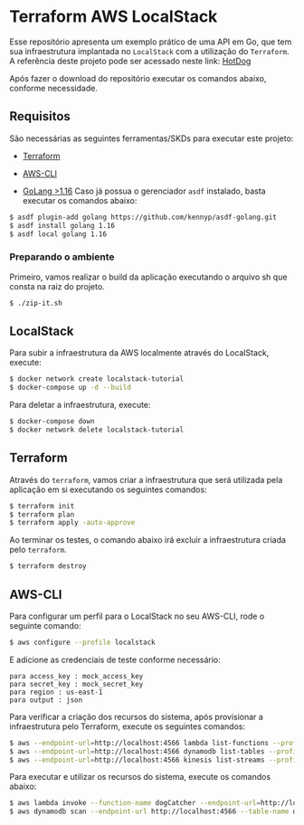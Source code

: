 # Terraform AWS LocalStack

Esse repositório apresenta um exemplo prático de uma API em Go, que tem sua infraestrutura implantada no `LocalStack` com a utilização do `Terraform`. A referência deste projeto pode ser acessado neste link: [HotDog](https://dev.to/mrwormhole/localstack-with-terraform-and-docker-for-running-aws-locally-3a6d)

Após fazer o download do repositório executar os comandos abaixo, conforme necessidade.

## Requisitos

São necessárias as seguintes ferramentas/SKDs para executar este projeto:

- [Terraform](https://www.terraform.io/downloads)

- [AWS-CLI](https://aws.amazon.com/pt/cli/)
- [GoLang >1.16](https://go.dev/dl/)
Caso já possua o gerenciador `asdf` instalado, basta executar os comandos abaixo:
```sh
$ asdf plugin-add golang https://github.com/kennyp/asdf-golang.git
$ asdf install golang 1.16
$ asdf local golang 1.16
```

### Preparando o ambiente

Primeiro, vamos realizar o build da aplicação executando o arquivo sh que consta na raiz do projeto.

```sh
$ ./zip-it.sh
```

## LocalStack

Para subir a infraestrutura da AWS localmente através do LocalStack, execute:

```sh
$ docker network create localstack-tutorial
$ docker-compose up -d --build
```


Para deletar a infraestrutura, execute:
```sh
$ docker-compose down
$ docker network delete localstack-tutorial
```

## Terraform

Através do `terraform`, vamos criar a infraestrutura que será utilizada pela aplicação em si executando os seguintes comandos:

```sh
$ terraform init
$ terraform plan
$ terraform apply -auto-approve
```

Ao terminar os testes, o comando abaixo irá excluir a infraestrutura criada pelo `terraform`.
```sh
$ terraform destroy
```

## AWS-CLI

Para configurar um perfil para o LocalStack no seu AWS-CLI, rode o seguinte comando:

```sh
$ aws configure --profile localstack
```

E adicione as credenciais de teste conforme necessário:
```
para access_key : mock_access_key
para secret_key : mock_secret_key
para region : us-east-1
para output : json
```

Para verificar a criação dos recursos do sistema, após provisionar a infraestrutura pelo Terraform, execute os seguintes comandos:

```sh
$ aws --endpoint-url=http://localhost:4566 lambda list-functions --profile localstack
$ aws --endpoint-url=http://localhost:4566 dynamodb list-tables --profile localstack
$ aws --endpoint-url=http://localhost:4566 kinesis list-streams --profile localstack
```

Para executar e utilizar os recursos do sistema, execute os comandos abaixo:
```sh
$ aws lambda invoke --function-name dogCatcher --endpoint-url=http://localhost:4566 --cli-binary-format raw-in-base64-out --payload '{"quantity": 2}' output.txt --profile localstack
$ aws dynamodb scan --endpoint-url http://localhost:4566 --table-name dogs --profile localstack
```

